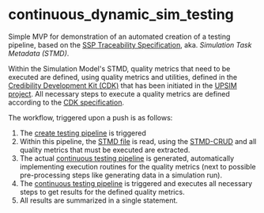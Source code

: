 # continuous_dynamic_sim_testing

Simple MVP for demonstration of an automated creation of a testing pipeline, based on the [SSP Traceability Specification](https://modelica.github.io/ssp-ls-traceability/master/),  aka. *Simulation Task Metadata (STMD)*.

Within the Simulation Model's STMD, quality metrics that need to be executed are defined, using quality metrics and utilities, defined in the [Credibility Development Kit (CDK)](https://github.com/virtual-vehicle/Credibility-Assessment-Framework/tree/dev/Credibility-Development-Kit) that has been initiated in the [UPSIM project](https://upsim-project.eu/). All necessary steps to execute a quality metrics are defined according to the [CDK specification](./CDK.xsd).

The workflow, triggered upon a push is as follows:
1. The [create testing pipeline](.github\workflows\create_testing_pipeline.yml) is triggered
2. Within this pipeline, the [STMD file](./SimulationTaskMetaData.stmd) is read, using the [STMD-CRUD](./Credibility-Assessment-Framework/Credibility-Development-Kit/util/stmd-crud/) and all quality metrics that must be executed are extracted.
3. The actual [continuous testing pipeline](.github\workflows\continuous_test.yml) is generated, automatically implementing execution routines for the quality metrics (next to possible pre-processing steps like generating data in a simulation run).
4. The [continuous testing pipeline](.github\workflows\continuous_test.yml) is triggered and executes all necessary steps to get results for the defined quality metrics.
5. All results are summarized in a single statement.